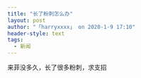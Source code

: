 ```yaml
---
title: "长了粉刺怎么办"
layout: post
author: "「harryxxxx」 on 2020-1-9 17:10"
header-style: text
tags:
  - 新闻
---
```


<head></head>
<body>
  来菲没多久，长了很多粉刺，求支招
 <br>
</body>


